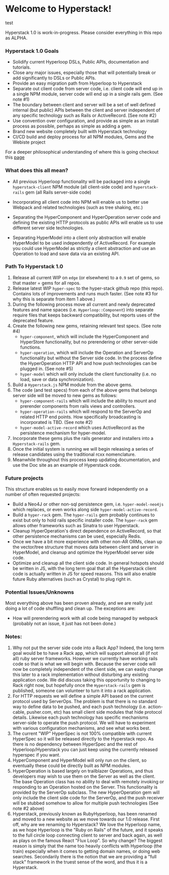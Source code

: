 # Welcome to Hyperstack!

test

Hyperstack 1.0 is work-in-progress. Please consider everything in this repo as ALPHA.

### Hyperstack 1.0 Goals

* Solidify current Hyperloop DSLs, Public APIs, documentation and tutorials.
* Close any major issues, especially those that will potentially break or add significantly to DSLs or Public APIs.
* Provide an easy migration path from Hyperloop to Hyperstack
* Separate out client code from server code, i.e. client code will end up in a single NPM module, server code will end up in a single rails gem.  (See note #1)
* The boundary between client and server will be a set of well defined internal (but public) APIs between the client and server independent of any specific technology such as Rails or ActiveRecord. [See note #2)
* Use convention over configuration, and provide as simple as an install process as possible, perhaps as simple as adding a gem.
* Brand new website completely built with Hyperstack technology
* CI/CD build and deploy process for all NPM modules, Gems and the Webiste project

For a deeper philosophical understanding of where this is going checkout this [page](https://github.com/Hyperstack-org/website/wiki/Rethinking-Hyperstack)

### What does this all mean?

* All previous Hyperloop functionality will be packaged into a single `hyperstack-client` NPM module (all client-side code) and `hyperstack-rails` gem (all Rails server-side code)
* Incorporating all client code into NPM will enable us to better use Webpack and related technologies (such as tree shaking, etc.)  
* Separating the HyperComponent and HyperOperation server code and defining the existing HTTP protocols as public APIs will enable us to use different server side technologies.

* Separating HyperModel into a client only abstraction will enable HyperModel to be used independently of ActiveRecord.  For example you could use HyperModel as strictly a client abstraction and use an Operation to load and save data via an existing API.

### Path To Hyperstack 1.0

1. Release all current WIP on `edge` (or elsewhere) to a `0.9` set of gems, so that master = gems for all repos.
1. Release latest WIP `hyper-spec` to the hyper-stack github repo (this repo).  Contains lots of improvements and runs much faster. (See note #3 for why this is separate from item 1 above.)
1. During the following process move all current and newly deprecated features and name spaces (i.e. `Hyperloop::Component`) into separate require files that keeps backward compatibility, but reports uses of the deprecated feature.  
1. Create the following new gems, retaining relevant test specs.  (See note #4)
   * `hyper-component`, which will include the HyperComponent and HyperStore functionality, but no prerendering or other server-side functions.
   * `hyper-operation`, which will include the Operation and ServerOp functionality but without the Server side code.  In the process define the HyperOperation HTTP API and how push technologies can be plugged in. (See note #5)
   * `hyper-model` which will only include the client functionality (i.e. no load, save or data synchronization).
1. Build a `Hyperstack.js` NPM module from the above gems.
1. The code (and test specs) from each of the above gems that belongs server side will be moved to new gems as follows:
   * `hyper-component-rails` which will include the ability to mount and prerender components from rails views and controllers.
   * `hyper-operation-rails` which will respond to the ServerOp and related HTTP end points.  How specifically broadcasting is incorporated is TBD. (See note #2)
   * `hyper-model-active-record` which uses ActiveRecord as the persistence mechanism for hyper-model.  
1. Incorporate these gems plus the rails generator and installers into a `Hyperstack-rails` gem.
1. Once the initial system is running we will begin releasing a series of release candidates using the traditional rcxx nomenclature.
1. Meanwhile throughout this process keep updating documentation, and use the Doc site as an example of Hyperstack code.

### Future projects
This structure enables us to easily move forward independently on a number of often requested projects:
* Build a Neo4J or other non-sql persistence gem, i.e. `hyper-model-neo4js` which replaces, or even works along side `hyper-model-active-record`.
* Build a `hyper-rack` gem.  The `hyper-rails` gem probably continues to exist but only to hold rails specific installer code.  The `hyper-rack` gem allows other frameworks such as Sinatra to user Hyperstack.
* Cleanup HyperOperation's direct dependence on ActiveRecord, so that other persistence mechanisms can be used, especially Redis.
* Once we have a bit more experience with other non-AR ORMs, clean up the vector/tree structure that moves data between client and server in HyperModel, and cleanup and optimize the HyperModel server side code.
* Optimize and cleanup all the client side code.  In general hotspots should be written in JS, with the long term goal that all the Hyperstack client code is actually written in JS for speed reasons.  This will also enable future Ruby alternatives (such as Crystal) to plug right in.

### Potential Issues/Unknowns
Most everything above has been proven already, and we are really just doing a lot of code shuffling and clean up.  The exceptions are:
* How will prerendering work with all code being managed by webpack (probably not an issue, it just has not been done.)

### Notes:
1. Why not put the server side code into a Rack App?  Indeed, the long term goal would be to have a Rack app, which will support almost all (if not all) ruby server frameworks.  However we currently have working rails code so that is what we will begin with.  Because the server code will now be completely independent of the client side, we can easily change this later to a rack implementation without disturbing any existing application code.  We did discuss taking this opportunity to changing to Rack right now, but hopefully once the `Hyperstack-rails` gem is published, someone can volunteer to turn it into a rack application.
2. For HTTP requests we will define a simple API based on the current protocol used by ServerOps.  The problem is that there is no standard way to define data to be pushed, and each push technology (i.e. action-cable, pusher.com, etc) has small client side modules that hide protocol details.  Likewise each push technology has specific mechanisms server-side to operate the push protocol.  We will have to experiment with various configuration mechanisms, and see what works best.
3. The current "WIP" HyperSpec is not 100% compatible with current HyperSpec so it will be released directly to the Hyperstack repo.  As there is no dependency between HyperSpec and the rest of Hyperloop/Hyperstack you can just keep using the currently released hyperspec if you want.
4. HyperComponent and HyperModel will only run on the client, so eventually these could be directly built as NPM modules.
5. HyperOperation is based largely on trailblazer Operations, and thus developers may wish to use them on the Server as well as the client.  The base Operation class has no ability to deal with remotely invoking or responding to an Operation hosted on the Server.   This functionality is provided by the ServerOp subclass.  The new HyperOperation gem will only include the client side code for the ServerOp, and the push receiver will be stubbed somehow to allow for multiple push technologies (See note #2 above)
6. Hyperstack, previously known as RubyHyperloop, has been renamed and moved to a new website as we move towards our 1.0 release. First off, why are we renaming to Hyperstack?  We love the Hyperloop name, as we hope Hyperloop is the "Ruby on Rails" of the future, and it speaks to the full circle loop connecting client to server and back again, as well as plays on the famous React "Flux Loop".  So why change?  The biggest reason is simply that the name too heavily conflicts with Hyperloop (the train) especially when it comes to getting domain names, or doing web searches.  Secondarily there is the notion that we are providing a "full stack" framework in the truest sense of the word, and thus it is a Hyperstack.   

